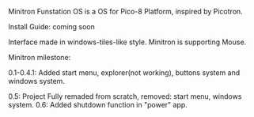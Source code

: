 Minitron Funstation OS is a OS for Pico-8 Platform, inspired by Picotron.

Install Guide:
coming soon

Interface made in windows-tiles-like style. Minitron is supporting Mouse.

Minitron milestone:

0.1-0.4.1:
 Added start menu, explorer(not working), buttons system and windows system.

0.5:
 Project Fully remaded from scratch, removed: start menu, windows system.
0.6: Added shutdown function in "power" app.
